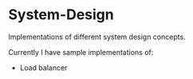 # System-Design
Implementations of different system design concepts.

Currently I have sample implementations of:
* Load balancer